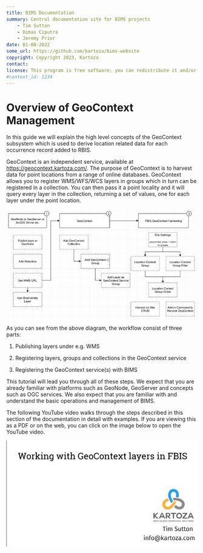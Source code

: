 ```yaml
---
title: BIMS Documentation
summary: Central documentation site for BIMS projects
    - Tim Sutton
    - Dimas Ciputra
    - Jeremy Prior
date: 01-08-2022
some_url: https://github.com/kartoza/bims-website
copyright: Copyright 2023, Kartoza
contact: 
license: This program is free software; you can redistribute it and/or modify it under the terms of the GNU Affero General Public License as published by the Free Software Foundation; either version 3 of the License, or (at your option) any later version.
#context_id: 1234
---
```


# Overview of GeoContext Management

In this guide we will explain the high level concepts of the GeoContext subsystem which is used to derive location related data for each occurrence record added to RBIS.

GeoContext is an independent service, available at <https://geocontext.kartoza.com/>. The purpose of GeoContext is to harvest data for point locations from a range of online databases. GeoContext allows you to register WMS/WFS/WCS layers in groups which in turn can be registered in a collection. You can then pass it a point locality and it will query every layer in the collection, returning a set of values, one for each layer under the point location.

![Geocontext Overview](img/GeoContextWorkflows.width-800.png)

As you can see from the above diagram, the workflow consist of three parts:

1) Publishing layers under e.g. WMS

2) Registering layers, groups and collections in the GeoContext service

3) Registering the GeoContext service(s) with BIMS

This tutorial will lead you through all of these steps. We expect that you are already familiar with platforms such as GeoNode, GeoServer and concepts such as OGC services. We also expect that you are familiar with and understand the basic operations and management of BIMS.

The following YouTube video walks through the steps described in this section of the documentation in detail with examples. If you are viewing this as a PDF or on the web, you can click on the image below to open the YouTube video.

[![Overview](img/geocontext-overview-youtube.png)](https://youtu.be/DkS6yvnuypc)
